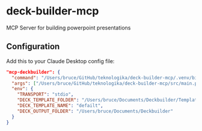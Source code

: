 # deck-builder-mcp
MCP Server for building powerpoint presentations

## Configuration

Add this to your Claude Desktop config file:

```json
"mcp-deckbuilder": {
  "command": "/Users/bruce/GitHub/teknologika/deck-builder-mcp/.venv/bin/python",
  "args": ["/Users/bruce/GitHub/teknologika/deck-builder-mcp/src/main.py"],
  "env": {
    "TRANSPORT": "stdio",
    "DECK_TEMPLATE_FOLDER": "/Users/bruce/Documents/Deckbuilder/Templates",
    "DECK_TEMPLATE_NAME": "defailt",
    "DECK_OUTPUT_FOLDER": "/Users/bruce/Documents/Deckbuilder"
  }
}
```
